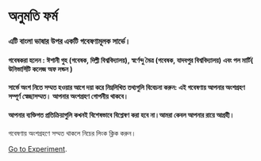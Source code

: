 # অনুমতি ফর্ম

### এটি বাংলা ভাষার উপর একটি গবেষণামূলক সার্ভে।

####   গবেষকরা হলেন : **ঈশানী গুহ** (গবেষক, দিল্লী বিশ্ববিদ্যালয়),   **স্বর্ণেন্দু মৈত্র** (গবেষক, যাদবপুর বিশ্ববিদ্যালয়) এবং **পল মার্টি**( উনিভার্সিটি কলেজ অফ লন্ডন )


#### সার্ভে অংশ নিতে সম্মত হওয়ার আগে দয়া করে নিম্নলিখিত তথ্যগুলি বিবেচনা করুন: এই গবেষণায় আপনার অংশগ্রহণ সম্পূর্ণ স্বেচ্ছাসম্মত। আপনার অংশগ্রহণ গোপনীয় থাকবে।
#### আপনার ব্যক্তিগত প্রতিক্রিয়াগুলি কখনই বিশেষভাবে বিশ্লেষণ করা হবে না।আমরা কেবল আপনার রায়ে আগ্রহী।

গবেষণায় অংশগ্রহণে সম্মত থাকলে  নিচের লিংক ক্লিক করুন।

[Go to Experiment](https://8a6xf3hq7g.cognition.run/).
